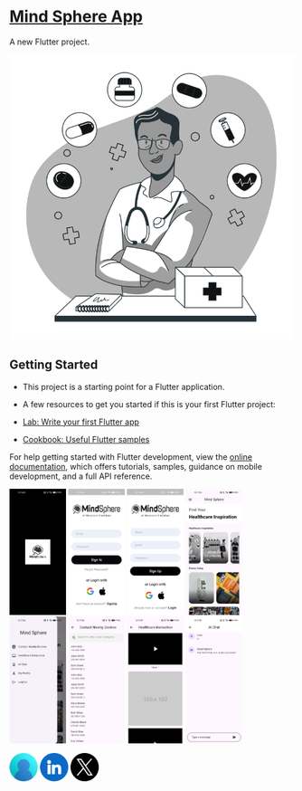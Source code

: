 # [Mind Sphere App](https://youtube.com/shorts/1Q0ffhgId78)

A new Flutter project.

![](assets/Onboarding.jpg)

## Getting Started

- This project is a starting point for a Flutter application.

- A few resources to get you started if this is your first Flutter project:

-  [Lab: Write your first Flutter app](https://docs.flutter.dev/get-started/codelab)    
-  [Cookbook: Useful Flutter samples](https://docs.flutter.dev/cookbook)

For help getting started with Flutter development, view the
[online documentation](https://docs.flutter.dev/), which offers tutorials,
samples, guidance on mobile development, and a full API reference.

<a><img src="assets/images/1.jpg" width="100" /></a>
<a><img src="assets/images/2.jpg" width="100" /></a>
<a><img src="assets/images/3.jpg" width="100" /></a>
<a><img src="assets/images/4.jpg" width="100" /></a>
<a><img src="assets/images/5.jpg" width="100" /></a>
<a><img src="assets/images/6.jpg" width="100" /></a>
<a><img src="assets/images/7.jpg" width="100" /></a>
<a><img src="assets/images/8.jpg" width="100" /></a>

<a href="https://dev-aryanbhimani.pantheonsite.io/" target="_blank"><img src="assets/portfolio.png" width="50" ></a>
<a href="https://www.linkedin.com/in/aryanbhimani/" target="_blank"><img src="assets/linkedin.png" width="50"></a>
<a href="https://twitter.com/yourtwitterhandle" target="_blank"><img src="assets/twitter.png" width="50"></a>